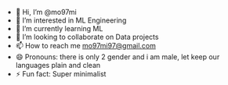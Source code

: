 - 👋 Hi, I’m @mo97mi
- 👀 I’m interested in ML Engineering
- 🌱 I’m currently learning ML
- 💞️ I’m looking to collaborate on Data projects
- 📫 How to reach me mo97mi97@gmail.com
- 😄 Pronouns: there is only 2 gender and i am male, let keep our languages plain and clean
- ⚡ Fun fact: Super minimalist

<!---
mo97mi/mo97mi is a ✨ special ✨ repository because its `README.md` (this file) appears on your GitHub profile.
You can click the Preview link to take a look at your changes.
--->
